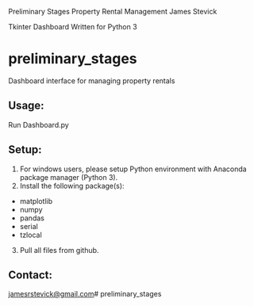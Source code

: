 Preliminary Stages
Property Rental Management 
James Stevick


Tkinter Dashboard
Written for Python 3

# preliminary_stages
Dashboard interface for managing property rentals

## Usage:
Run Dashboard.py

## Setup:
1. For windows users, please setup Python environment with Anaconda package manager (Python 3).
2. Install the following package(s):
  * matplotlib
  * numpy
  * pandas
  * serial
  * tzlocal
3. Pull all files from github.

## Contact:
jamesrstevick@gmail.com#   p r e l i m i n a r y _ s t a g e s  
 